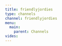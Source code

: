 ```yaml
---
title: friendlyjordies
type: channels
channel: friendlyjordies
menu:
  main:
    parent: Channels
vides:
---
```


